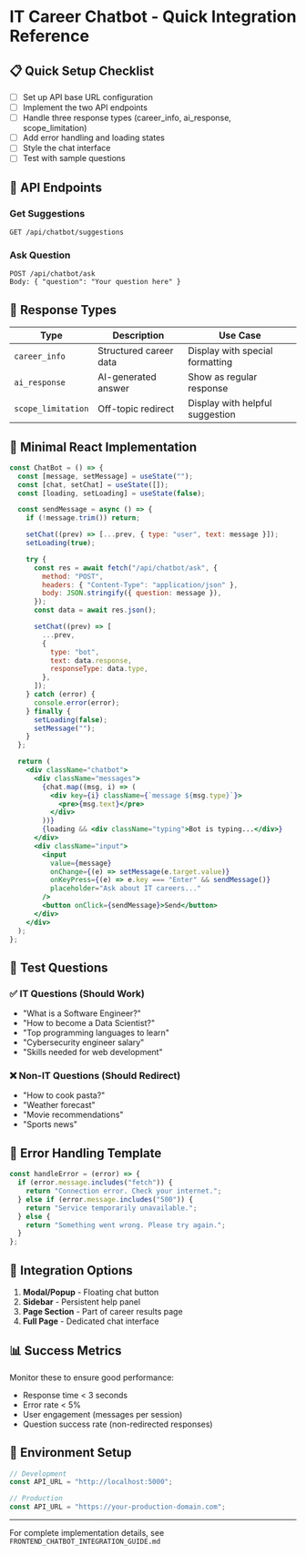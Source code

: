# IT Career Chatbot - Quick Integration Reference

## 📋 Quick Setup Checklist

- [ ] Set up API base URL configuration
- [ ] Implement the two API endpoints
- [ ] Handle three response types (career_info, ai_response, scope_limitation)
- [ ] Add error handling and loading states
- [ ] Style the chat interface
- [ ] Test with sample questions

## 🔗 API Endpoints

### Get Suggestions

```
GET /api/chatbot/suggestions
```

### Ask Question

```
POST /api/chatbot/ask
Body: { "question": "Your question here" }
```

## 📱 Response Types

| Type               | Description            | Use Case                        |
| ------------------ | ---------------------- | ------------------------------- |
| `career_info`      | Structured career data | Display with special formatting |
| `ai_response`      | AI-generated answer    | Show as regular response        |
| `scope_limitation` | Off-topic redirect     | Display with helpful suggestion |

## 🎨 Minimal React Implementation

```jsx
const ChatBot = () => {
  const [message, setMessage] = useState("");
  const [chat, setChat] = useState([]);
  const [loading, setLoading] = useState(false);

  const sendMessage = async () => {
    if (!message.trim()) return;

    setChat((prev) => [...prev, { type: "user", text: message }]);
    setLoading(true);

    try {
      const res = await fetch("/api/chatbot/ask", {
        method: "POST",
        headers: { "Content-Type": "application/json" },
        body: JSON.stringify({ question: message }),
      });
      const data = await res.json();

      setChat((prev) => [
        ...prev,
        {
          type: "bot",
          text: data.response,
          responseType: data.type,
        },
      ]);
    } catch (error) {
      console.error(error);
    } finally {
      setLoading(false);
      setMessage("");
    }
  };

  return (
    <div className="chatbot">
      <div className="messages">
        {chat.map((msg, i) => (
          <div key={i} className={`message ${msg.type}`}>
            <pre>{msg.text}</pre>
          </div>
        ))}
        {loading && <div className="typing">Bot is typing...</div>}
      </div>
      <div className="input">
        <input
          value={message}
          onChange={(e) => setMessage(e.target.value)}
          onKeyPress={(e) => e.key === "Enter" && sendMessage()}
          placeholder="Ask about IT careers..."
        />
        <button onClick={sendMessage}>Send</button>
      </div>
    </div>
  );
};
```

## 🧪 Test Questions

### ✅ IT Questions (Should Work)

- "What is a Software Engineer?"
- "How to become a Data Scientist?"
- "Top programming languages to learn"
- "Cybersecurity engineer salary"
- "Skills needed for web development"

### ❌ Non-IT Questions (Should Redirect)

- "How to cook pasta?"
- "Weather forecast"
- "Movie recommendations"
- "Sports news"

## 🚨 Error Handling Template

```javascript
const handleError = (error) => {
  if (error.message.includes("fetch")) {
    return "Connection error. Check your internet.";
  } else if (error.message.includes("500")) {
    return "Service temporarily unavailable.";
  } else {
    return "Something went wrong. Please try again.";
  }
};
```

## 🎯 Integration Options

1. **Modal/Popup** - Floating chat button
2. **Sidebar** - Persistent help panel
3. **Page Section** - Part of career results page
4. **Full Page** - Dedicated chat interface

## 📊 Success Metrics

Monitor these to ensure good performance:

- Response time < 3 seconds
- Error rate < 5%
- User engagement (messages per session)
- Question success rate (non-redirected responses)

## 🔧 Environment Setup

```javascript
// Development
const API_URL = "http://localhost:5000";

// Production
const API_URL = "https://your-production-domain.com";
```

---

For complete implementation details, see `FRONTEND_CHATBOT_INTEGRATION_GUIDE.md`
